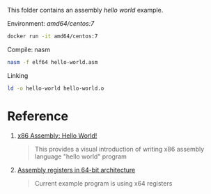 This folder contains an assembly *hello world* example.

Environment: *amd64/centos:7*

``` bash
docker run -it amd64/centos:7
```

Compile: nasm

``` bash
nasm -f elf64 hello-world.asm
```

Linking

``` bash
ld -o hello-world hello-world.o
```


# Reference 

1. [x86 Assembly: Hello World!](https://www.youtube.com/watch?v=HgEGAaYdABA)

    > This provides a visual introduction of writing x86 assembly language "hello world" program

2. [Assembly registers in 64-bit architecture](https://stackoverflow.com/questions/20637569/assembly-registers-in-64-bit-architecture#answer-20637866)

    > Current example program is using x64 registers

